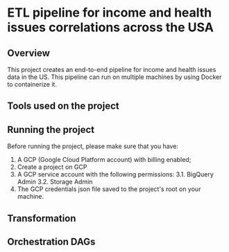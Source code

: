# ETL pipeline for income and health issues correlations across the USA

## Overview
This project creates an end-to-end pipeline for income and health issues data in the US. This pipeline can run on multiple machines by using Docker to containerize it.

## Tools used on the project


## Running the project
Before running the project, please make sure that you have:
1. A GCP (Google Cloud Platform account) with billing enabled;
2. Create a project on GCP 
3. A GCP service account with the following permissions:
   3.1. BigQuery Admin
   3.2. Storage Admin
4. The GCP credentials json file saved to the project's root on your machine.

## Transformation 

## Orchestration DAGs


